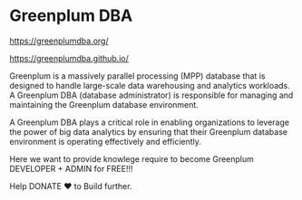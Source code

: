 
# Greenplum DBA

https://greenplumdba.org/

https://greenplumdba.github.io/

Greenplum is a massively parallel processing (MPP) database that is designed to handle large-scale data warehousing and analytics workloads. A Greenplum DBA (database administrator) is responsible for managing and maintaining the Greenplum database environment.

A Greenplum DBA plays a critical role in enabling organizations to leverage the power of big data analytics by ensuring that their Greenplum database environment is operating effectively and efficiently.

Here we want to provide knowlege require to become Greenplum DEVELOPER + ADMIN for FREE!!!

Help DONATE ❤ to Build further. 
